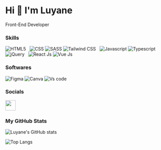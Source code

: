 Hi 👋 I'm Luyane
==========================

Front-End Developer

### Skills

<div class="display: flex">
  <img src="https://img.shields.io/badge/HTML5-E34F26?style=for-the-badge&logo=html5&logoColor=white" alt="HTML5" />
  &nbsp
  <img src="https://img.shields.io/badge/CSS-239120?&style=for-the-badge&logo=css3&logoColor=white" alt="CSS" />
  <img src="https://img.shields.io/badge/Sass-CC6699?style=for-the-badge&logo=sass&logoColor=white" alt="SASS" />
  <img src="https://img.shields.io/badge/Tailwind_CSS-38B2AC?style=for-the-badge&logo=tailwind-css&logoColor=white" alt="Tailwind CSS" />
  &nbsp
  <img src="https://img.shields.io/badge/JavaScript-F7DF1E?style=for-the-badge&logo=javascript&logoColor=black" alt="Javascript" />
  <img src="https://img.shields.io/badge/TypeScript-007ACC?style=for-the-badge&logo=typescript&logoColor=white" alt="Typescript" />
  <img src="https://img.shields.io/badge/jQuery-0769AD?style=for-the-badge&logo=jquery&logoColor=white" alt="jQuery" />
  &nbsp
  <img src="https://img.shields.io/badge/React-20232A?style=for-the-badge&logo=react&logoColor=61DAFB" alt="React Js" />
  <img src="https://img.shields.io/badge/Vue.js-35495E?style=for-the-badge&logo=vue.js&logoColor=4FC08D" alt="Vue Js" />
</div>

### Softwares
<div class="display: flex">
  <img src="https://img.shields.io/badge/Figma-F24E1E?style=for-the-badge&logo=figma&logoColor=white" alt="Figma" />
  <img src="https://img.shields.io/badge/Canva-%2300C4CC.svg?&style=for-the-badge&logo=Canva&logoColor=white" alt="Canva" />
  <img src="https://img.shields.io/badge/Visual_Studio_Code-0078D4?style=for-the-badge&logo=visual%20studio%20code&logoColor=white" alt="Vs code" />
</div>

### Socials

<p align="left"> 
<a href="https://www.linkedin.com/in/luyane-luiz-986222182/" target="_blank" rel="noreferrer"><img src="https://raw.githubusercontent.com/danielcranney/readme-generator/main/public/icons/socials/linkedin.svg" width="32" height="32" /></a>
</p>

### My GitHub Stats

![Luyane's GitHub stats](https://github-readme-stats.vercel.app/api?username=luyaneluiz&show_icons=true&theme=radical)

![Top Langs](https://github-readme-stats.vercel.app/api/top-langs/?username=luyaneluiz&layout=compact&theme=radical)
